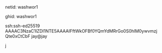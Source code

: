 netid: washwor1

ghid: washwor1

ssh:ssh-ed25519 AAAAC3NzaC1lZDI1NTE5AAAAIFftWkOFBf0YQmYdMRrGo0S0hlM0ywvmzjQte0xCtCbF jay@jay


j
